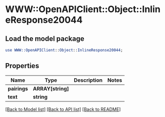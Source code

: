 # WWW::OpenAPIClient::Object::InlineResponse20044

## Load the model package
```perl
use WWW::OpenAPIClient::Object::InlineResponse20044;
```

## Properties
Name | Type | Description | Notes
------------ | ------------- | ------------- | -------------
**pairings** | **ARRAY[string]** |  | 
**text** | **string** |  | 

[[Back to Model list]](../README.md#documentation-for-models) [[Back to API list]](../README.md#documentation-for-api-endpoints) [[Back to README]](../README.md)


